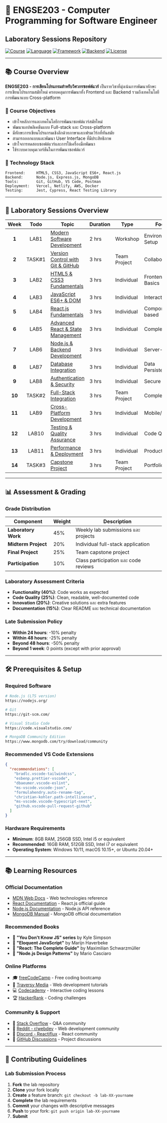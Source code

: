 # 🚀 ENGSE203 - Computer Programming for Software Engineer
## Laboratory Sessions Repository

[![Course](https://img.shields.io/badge/Course-ENGSE203-blue)](https://github.com)
[![Language](https://img.shields.io/badge/Language-JavaScript-yellow)](https://developer.mozilla.org/en-US/docs/Web/JavaScript)
[![Framework](https://img.shields.io/badge/Framework-React-61DAFB)](https://reactjs.org/)
[![Backend](https://img.shields.io/badge/Backend-Node.js-339933)](https://nodejs.org/)
[![License](https://img.shields.io/badge/License-MIT-green)](LICENSE)

---

## 📚 Course Overview

**ENGSE203 - การเขียนโปรแกรมสำหรับวิศวกรซอฟต์แวร์** เป็นรายวิชาที่มุ่งเน้นการพัฒนาทักษะการเขียนโปรแกรมสมัยใหม่ ครอบคลุมการพัฒนาทั้ง Frontend และ Backend รวมถึงเทคโนโลยีการพัฒนาแบบ Cross-platform

### 🎯 **Course Objectives**
- เข้าใจหลักการและเทคโนโลยีการพัฒนาซอฟต์แวร์สมัยใหม่
- พัฒนาแอปพลิเคชันแบบ Full-stack และ Cross-platform
- มีทักษะการเขียนโปรแกรมเชิงลึกด้วยภาษาและเฟรมเวิร์กที่ทันสมัย
- สามารถออกแบบและพัฒนา User Interface ที่มีประสิทธิภาพ
- เข้าใจการทดสอบซอฟต์แวร์และการใช้เครื่องมือพัฒนา
- ใช้ระบบควบคุมเวอร์ชันในการพัฒนาซอฟต์แวร์

### 📖 **Technology Stack**
```
Frontend:     HTML5, CSS3, JavaScript ES6+, React.js
Backend:      Node.js, Express.js, MongoDB
Tools:        Git, GitHub, VS Code, Postman
Deployment:   Vercel, Netlify, AWS, Docker
Testing:      Jest, Cypress, React Testing Library
```

---

## 🧪 **Laboratory Sessions Overview**

| Week | Todo | Topic | Duration | Type | Focus |
|:-----:|:-----:|----------|------|-------|-------|
| **1** | LAB1 | [Modern Software Development](#-lab-1-modern-software-development-intro) | 2 hrs | Workshop | Environment Setup |
| **2** | TASK#1 | [Version Control with Git & GitHub](#-lab-2-version-control-with-git--github) | 3 hrs | Team Project | Collaboration |
| **3** | LAB2 | [HTML5 & CSS3 Fundamentals](#-lab-3-html5--css3-fundamentals) | 3 hrs | Individual | Frontend Basics |
| **4** | LAB3 | [JavaScript ES6+ & DOM](#-lab-4-javascript-es6--dom-manipulation) | 3 hrs | Individual | Interactivity |
| **5** | LAB4 | [React.js Fundamentals](#-lab-5-reactjs-fundamentals) | 3 hrs | Individual | Component-based |
| **6** | LAB5 | [Advanced React & State Management](#-lab-6-advanced-react--state-management) | 3 hrs | Individual | Complex Apps |
| **7** | LAB6 | [Node.js & Backend Development](#-lab-7-nodejs--backend-development) | 3 hrs | Individual | Server-side |
| **8** | LAB7 | [Database Integration](#-lab-8-database-integration--mongodb) | 3 hrs | Individual | Data Persistence |
| **9** | LAB8 | [Authentication & Security](#-lab-9-authentication--security) | 3 hrs | Individual | Secure Apps |
| **10** | TASK#2 | [Full-Stack Integration](#-lab-10-full-stack-integration) | 3 hrs | Team Project | Complete Apps |
| **11** | LAB9 | [Cross-Platform Development](#-lab-11-cross-platform-development) | 3 hrs | Individual | Mobile/Desktop |
| **12** | LAB10 | [Testing & Quality Assurance](#-lab-12-testing--quality-assurance) | 3 hrs | Individual | Code Quality |
| **13** | LAB11 | [Performance & Deployment](#-lab-13-performance--deployment) | 3 hrs | Individual | Production |
| **14** | TASK#3 | [Capstone Project](#-lab-14-capstone-project) | 3 hrs | Team Project | Portfolio |

---


## 📊 **Assessment & Grading**

### **Grade Distribution**
| Component | Weight | Description |
|-----------|--------|-------------|
| **Laboratory Work** | 45% | Weekly lab submissions และ projects |
| **Midterm Project** | 20% | Individual full-stack application |
| **Final Project** | 25% | Team capstone project |
| **Participation** | 10% | Class participation และ code reviews |

### **Laboratory Assessment Criteria**
- **Functionality (40%)**: Code works as expected
- **Code Quality (25%)**: Clean, readable, well-documented code
- **Innovation (20%)**: Creative solutions และ extra features
- **Documentation (15%)**: Clear README และ technical documentation

### **Late Submission Policy**
- **Within 24 hours**: -10% penalty
- **Within 48 hours**: -25% penalty
- **Beyond 48 hours**: -50% penalty
- **Beyond 1 week**: 0 points (except with prior approval)

---

## 🛠️ **Prerequisites & Setup**

### **Required Software**
```bash
# Node.js (LTS version)
https://nodejs.org/

# Git
https://git-scm.com/

# Visual Studio Code
https://code.visualstudio.com/

# MongoDB Community Edition
https://www.mongodb.com/try/download/community
```

### **Recommended VS Code Extensions**
```json
{
  "recommendations": [
    "bradlc.vscode-tailwindcss",
    "esbenp.prettier-vscode",
    "dbaeumer.vscode-eslint",
    "ms-vscode.vscode-json",
    "formulahendry.auto-rename-tag",
    "christian-kohler.path-intellisense",
    "ms-vscode.vscode-typescript-next",
    "github.vscode-pull-request-github"
  ]
}
```

### **Hardware Requirements**
- **Minimum**: 8GB RAM, 256GB SSD, Intel i5 or equivalent
- **Recommended**: 16GB RAM, 512GB SSD, Intel i7 or equivalent
- **Operating System**: Windows 10/11, macOS 10.15+, or Ubuntu 20.04+

---

## 📚 **Learning Resources**

### **Official Documentation**
- [MDN Web Docs](https://developer.mozilla.org/) - Web technologies reference
- [React Documentation](https://reactjs.org/docs/) - React.js official guide
- [Node.js Documentation](https://nodejs.org/docs/) - Node.js API reference
- [MongoDB Manual](https://docs.mongodb.com/) - MongoDB official documentation

### **Recommended Books**
- 📖 **"You Don't Know JS" series** by Kyle Simpson
- 📖 **"Eloquent JavaScript"** by Marijn Haverbeke
- 📖 **"React: The Complete Guide"** by Maximilian Schwarzmüller
- 📖 **"Node.js Design Patterns"** by Mario Casciaro

### **Online Platforms**
- 🎓 [freeCodeCamp](https://freecodecamp.org/) - Free coding bootcamp
- 🎥 [Traversy Media](https://www.youtube.com/user/TechGuyWeb) - Web development tutorials
- 💻 [Codecademy](https://codecademy.com/) - Interactive coding lessons
- 🏆 [HackerRank](https://hackerrank.com/) - Coding challenges

### **Community & Support**
- 💬 [Stack Overflow](https://stackoverflow.com/) - Q&A community
- 💬 [Reddit - r/webdev](https://reddit.com/r/webdev) - Web development community
- 💬 [Discord - Reactiflux](https://discord.gg/reactiflux) - React community
- 💬 [GitHub Discussions](https://github.com/features/discussions) - Project discussions

---

## 🤝 **Contributing Guidelines**

### **Lab Submission Process**
1. **Fork** the lab repository
2. **Clone** your fork locally
3. **Create** a feature branch: `git checkout -b lab-XX-yourname`
4. **Complete** the lab requirements
5. **Commit** your changes with descriptive messages
6. **Push** to your fork: `git push origin lab-XX-yourname`
7. **Submit**